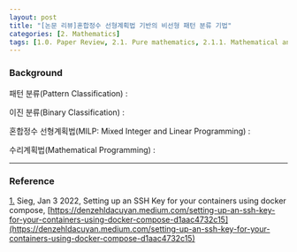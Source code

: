 ```yaml
---
layout: post
title: "[논문 리뷰]혼합정수 선형계획법 기반의 비선형 패턴 분류 기법"
categories: [2. Mathematics]
tags: [1.0. Paper Review, 2.1. Pure mathematics, 2.1.1. Mathematical analysis, 2.1.2. Linear Algebra, 2.2. Applied Mathematics, 2.2.2. Mathematical Statistics, 2.2.1. Mathematical Optimization, 2.0. Paper Review]
---
```


### Background

패턴 분류(Pattern Classification) : 

이진 분류(Binary Classification) :

혼합정수 선형계획법(MILP: Mixed Integer and Linear Programming) :

수리계획법(Mathematical Programming) : 

---

### Reference

<a href="#footnote_1_2" name="footnote_1_1">1.</a> Sieg, Jan 3 2022, Setting up an SSH Key for your containers using docker compose, [https://denzehldacuyan.medium.com/setting-up-an-ssh-key-for-your-containers-using-docker-compose-d1aac4732c15](https://denzehldacuyan.medium.com/setting-up-an-ssh-key-for-your-containers-using-docker-compose-d1aac4732c15)